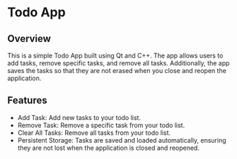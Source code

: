 # Todo App  
## Overview
This is a simple Todo App built using Qt and C++. The app allows users to add tasks, remove specific tasks, and remove all tasks. Additionally, the app saves the tasks so that they are not erased when you close and reopen the application.

## Features
+ Add Task: Add new tasks to your todo list.
+ Remove Task: Remove a specific task from your todo list.
+ Clear All Tasks: Remove all tasks from your todo list.
+ Persistent Storage: Tasks are saved and loaded automatically, ensuring they are not lost when the application is closed and reopened.
